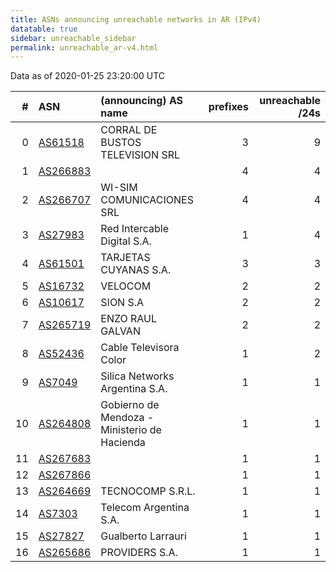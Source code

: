 ```yaml
---
title: ASNs announcing unreachable networks in AR (IPv4)
datatable: true
sidebar: unreachable_sidebar
permalink: unreachable_ar-v4.html
---
```


Data as of 2020-01-25 23:20:00 UTC


<div class="datatable-begin"></div>

|   # | ASN                                      | (announcing) AS name                         |   prefixes |   unreachable /24s |
|----:|:-----------------------------------------|:---------------------------------------------|-----------:|-------------------:|
|   0 | [AS61518](unreachable_AS61518-v4.html)   | CORRAL DE BUSTOS TELEVISION SRL              |          3 |                  9 |
|   1 | [AS266883](unreachable_AS266883-v4.html) |                                              |          4 |                  4 |
|   2 | [AS266707](unreachable_AS266707-v4.html) | WI-SIM COMUNICACIONES SRL                    |          4 |                  4 |
|   3 | [AS27983](unreachable_AS27983-v4.html)   | Red Intercable Digital S.A.                  |          1 |                  4 |
|   4 | [AS61501](unreachable_AS61501-v4.html)   | TARJETAS CUYANAS S.A.                        |          3 |                  3 |
|   5 | [AS16732](unreachable_AS16732-v4.html)   | VELOCOM                                      |          2 |                  2 |
|   6 | [AS10617](unreachable_AS10617-v4.html)   | SION S.A                                     |          2 |                  2 |
|   7 | [AS265719](unreachable_AS265719-v4.html) | ENZO RAUL GALVAN                             |          2 |                  2 |
|   8 | [AS52436](unreachable_AS52436-v4.html)   | Cable Televisora Color                       |          1 |                  2 |
|   9 | [AS7049](unreachable_AS7049-v4.html)     | Silica Networks Argentina S.A.               |          1 |                  1 |
|  10 | [AS264808](unreachable_AS264808-v4.html) | Gobierno de Mendoza - Ministerio de Hacienda |          1 |                  1 |
|  11 | [AS267683](unreachable_AS267683-v4.html) |                                              |          1 |                  1 |
|  12 | [AS267866](unreachable_AS267866-v4.html) |                                              |          1 |                  1 |
|  13 | [AS264669](unreachable_AS264669-v4.html) | TECNOCOMP S.R.L.                             |          1 |                  1 |
|  14 | [AS7303](unreachable_AS7303-v4.html)     | Telecom Argentina S.A.                       |          1 |                  1 |
|  15 | [AS27827](unreachable_AS27827-v4.html)   | Gualberto Larrauri                           |          1 |                  1 |
|  16 | [AS265686](unreachable_AS265686-v4.html) | PROVIDERS S.A.                               |          1 |                  1 |

<div class="datatable-end"></div>